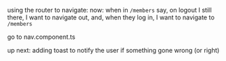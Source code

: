 using the router to navigate:
now: when in `/members` say, on logout I still there, I want to navigate out,
and, when they log in, I want to navigate to `/members`

go to nav.component.ts

up next: adding toast to notify the user if something gone wrong (or right)
